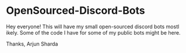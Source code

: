 # OpenSourced-Discord-Bots
Hey everyone! This will have my  small open-sourced discord bots mostl ikely. Some of the code I have for some of my public bots might be here.



Thanks,
Arjun Sharda
